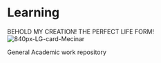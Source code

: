 # Learning
 BEHOLD MY CREATION! THE PERFECT LIFE FORM!
![840px-LG-card-Mecinar](https://github.com/otirmesilati/Learning/assets/45825931/d16e8a3a-2537-4e40-b136-db44f8be44a5)

 
 General Academic work repository 
